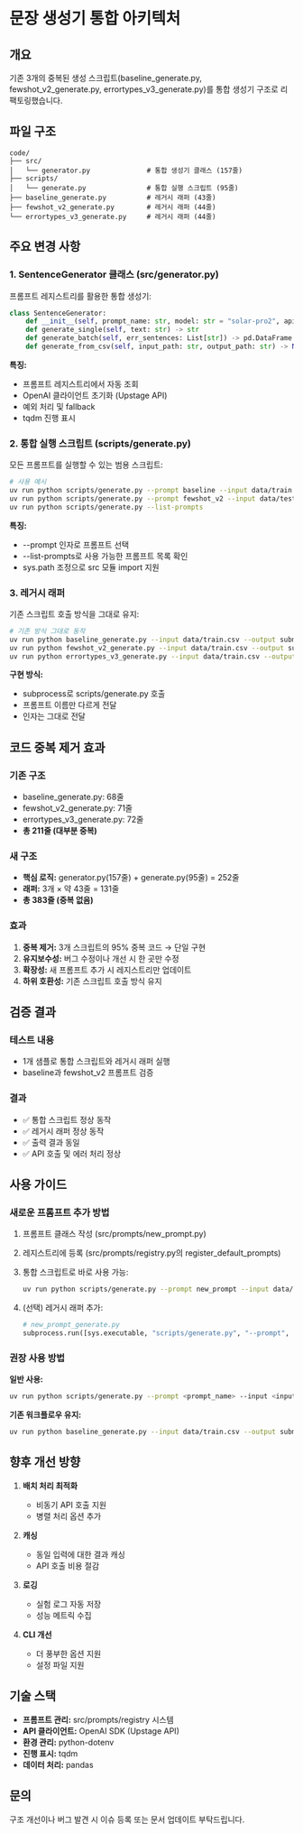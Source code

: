 # 문장 생성기 통합 아키텍처

## 개요

기존 3개의 중복된 생성 스크립트(baseline_generate.py, fewshot_v2_generate.py, errortypes_v3_generate.py)를 통합 생성기 구조로 리팩토링했습니다.

## 파일 구조

```
code/
├── src/
│   └── generator.py              # 통합 생성기 클래스 (157줄)
├── scripts/
│   └── generate.py               # 통합 실행 스크립트 (95줄)
├── baseline_generate.py          # 레거시 래퍼 (43줄)
├── fewshot_v2_generate.py        # 레거시 래퍼 (44줄)
└── errortypes_v3_generate.py     # 레거시 래퍼 (44줄)
```

## 주요 변경 사항

### 1. SentenceGenerator 클래스 (src/generator.py)

프롬프트 레지스트리를 활용한 통합 생성기:

```python
class SentenceGenerator:
    def __init__(self, prompt_name: str, model: str = "solar-pro2", api_key: Optional[str] = None)
    def generate_single(self, text: str) -> str
    def generate_batch(self, err_sentences: List[str]) -> pd.DataFrame
    def generate_from_csv(self, input_path: str, output_path: str) -> None
```

**특징:**
- 프롬프트 레지스트리에서 자동 조회
- OpenAI 클라이언트 초기화 (Upstage API)
- 예외 처리 및 fallback
- tqdm 진행 표시

### 2. 통합 실행 스크립트 (scripts/generate.py)

모든 프롬프트를 실행할 수 있는 범용 스크립트:

```bash
# 사용 예시
uv run python scripts/generate.py --prompt baseline --input data/train.csv --output outputs/baseline.csv
uv run python scripts/generate.py --prompt fewshot_v2 --input data/test.csv --output outputs/fewshot.csv
uv run python scripts/generate.py --list-prompts
```

**특징:**
- --prompt 인자로 프롬프트 선택
- --list-prompts로 사용 가능한 프롬프트 목록 확인
- sys.path 조정으로 src 모듈 import 지원

### 3. 레거시 래퍼

기존 스크립트 호출 방식을 그대로 유지:

```bash
# 기존 방식 그대로 동작
uv run python baseline_generate.py --input data/train.csv --output submission.csv
uv run python fewshot_v2_generate.py --input data/train.csv --output submission_fewshot.csv
uv run python errortypes_v3_generate.py --input data/train.csv --output submission_errors.csv
```

**구현 방식:**
- subprocess로 scripts/generate.py 호출
- 프롬프트 이름만 다르게 전달
- 인자는 그대로 전달

## 코드 중복 제거 효과

### 기존 구조
- baseline_generate.py: 68줄
- fewshot_v2_generate.py: 71줄
- errortypes_v3_generate.py: 72줄
- **총 211줄 (대부분 중복)**

### 새 구조
- **핵심 로직:** generator.py(157줄) + generate.py(95줄) = 252줄
- **래퍼:** 3개 × 약 43줄 = 131줄
- **총 383줄 (중복 없음)**

### 효과
1. **중복 제거:** 3개 스크립트의 95% 중복 코드 → 단일 구현
2. **유지보수성:** 버그 수정이나 개선 시 한 곳만 수정
3. **확장성:** 새 프롬프트 추가 시 레지스트리만 업데이트
4. **하위 호환성:** 기존 스크립트 호출 방식 유지

## 검증 결과

### 테스트 내용
- 1개 샘플로 통합 스크립트와 레거시 래퍼 실행
- baseline과 fewshot_v2 프롬프트 검증

### 결과
- ✅ 통합 스크립트 정상 동작
- ✅ 레거시 래퍼 정상 동작
- ✅ 출력 결과 동일
- ✅ API 호출 및 에러 처리 정상

## 사용 가이드

### 새로운 프롬프트 추가 방법

1. 프롬프트 클래스 작성 (src/prompts/new_prompt.py)
2. 레지스트리에 등록 (src/prompts/registry.py의 register_default_prompts)
3. 통합 스크립트로 바로 사용 가능:
   ```bash
   uv run python scripts/generate.py --prompt new_prompt --input data/train.csv --output output.csv
   ```

4. (선택) 레거시 래퍼 추가:
   ```python
   # new_prompt_generate.py
   subprocess.run([sys.executable, "scripts/generate.py", "--prompt", "new_prompt", ...])
   ```

### 권장 사용 방법

**일반 사용:**
```bash
uv run python scripts/generate.py --prompt <prompt_name> --input <input_file> --output <output_file>
```

**기존 워크플로우 유지:**
```bash
uv run python baseline_generate.py --input data/train.csv --output submission.csv
```

## 향후 개선 방향

1. **배치 처리 최적화**
   - 비동기 API 호출 지원
   - 병렬 처리 옵션 추가

2. **캐싱**
   - 동일 입력에 대한 결과 캐싱
   - API 호출 비용 절감

3. **로깅**
   - 실험 로그 자동 저장
   - 성능 메트릭 수집

4. **CLI 개선**
   - 더 풍부한 옵션 지원
   - 설정 파일 지원

## 기술 스택

- **프롬프트 관리:** src/prompts/registry 시스템
- **API 클라이언트:** OpenAI SDK (Upstage API)
- **환경 관리:** python-dotenv
- **진행 표시:** tqdm
- **데이터 처리:** pandas

## 문의

구조 개선이나 버그 발견 시 이슈 등록 또는 문서 업데이트 부탁드립니다.
